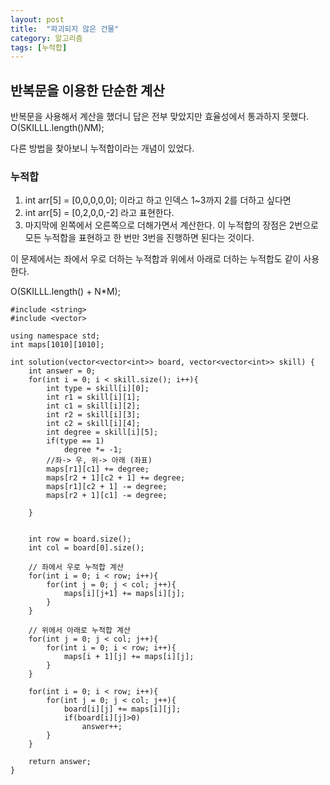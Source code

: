 ```yaml
---
layout: post
title:  "파괴되지 않은 건물"
category: 알고리즘
tags: [누적합]
---
```

## 반복문을 이용한 단순한 계산
반복문을 사용해서 계산을 했더니 답은 전부 맞았지만 효율성에서 통과하지 못했다.
O(SKILLL.length()*N*M);

다른 방법을 찾아보니 누적합이라는 개념이 있었다.
### 누적합
1. int arr[5] = [0,0,0,0,0];
이라고 하고 인덱스 1~3까지 2를 더하고 싶다면 
2. int arr[5] = [0,2,0,0,-2]
라고 표현한다.
3. 마지막에 왼쪽에서 오른쪽으로 더해가면서 계산한다.
이 누적합의 장점은 2번으로 모든 누적합을 표현하고 한 번만 3번을 진행하면 된다는 것이다.

이 문제에서는 좌에서 우로 더하는 누적합과 위에서 아래로 더하는 누적합도 같이 사용한다.

O(SKILLL.length() + N*M);

```
#include <string>
#include <vector>

using namespace std;
int maps[1010][1010];

int solution(vector<vector<int>> board, vector<vector<int>> skill) {
    int answer = 0;
    for(int i = 0; i < skill.size(); i++){
        int type = skill[i][0];
        int r1 = skill[i][1];
        int c1 = skill[i][2];
        int r2 = skill[i][3];
        int c2 = skill[i][4];
        int degree = skill[i][5];
        if(type == 1)
            degree *= -1;
        //좌-> 우, 위-> 아래 (좌표)
        maps[r1][c1] += degree;
        maps[r2 + 1][c2 + 1] += degree;
        maps[r1][c2 + 1] -= degree;
        maps[r2 + 1][c1] -= degree;
      
    }
    
    
    int row = board.size();
    int col = board[0].size();
    
    // 좌에서 우로 누적합 계산
    for(int i = 0; i < row; i++){
        for(int j = 0; j < col; j++){
            maps[i][j+1] += maps[i][j];
        }
    }
    
    // 위에서 아래로 누적합 계산
    for(int j = 0; j < col; j++){
        for(int i = 0; i < row; i++){
            maps[i + 1][j] += maps[i][j];
        }
    }
    
    for(int i = 0; i < row; i++){
        for(int j = 0; j < col; j++){
            board[i][j] += maps[i][j];
            if(board[i][j]>0)
                answer++;
        }
    }

    return answer;
}
```